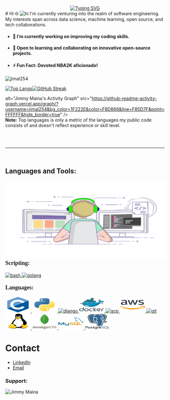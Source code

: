 <!-- markdownlint-disable MD033 -->
# 

<!--<a href="https://github.com/jimal254/Portfolio-Variants">
      <img
      src="https://readme-typing-svg.demolab.com?font=Fira+Code&weight=900&size=30&pause=8000&color=869750&repeat=false&center=true&vCenter=false&random=true&width=435&lines=Just+Creating+.+.+." alt="Typing SVG"
      />
   </a>-->

<div align="center"">
   <a href="https://git.io/typing-svg">
      <img
      src="https://readme-typing-svg.demolab.com?font=Fira+Code&weight=900&size=30&pause=8000&color=869750&center=true&vCenter=true&random=true&width=435&lines=I am Jimmy Maina a Data Analyst/Scientist Dabbling in the Art of Software Engineering;" alt="Typing SVG"
      />
   </a>
</div>
# Hi 🌐 <img src="https://github.com/blackcater/blackcater/raw/main/images/Hi.gif" height="32" alt="hi"/> 
I'm currently venturing into the realm of software engineering. My interests span across data science, machine learning, open source, and tech collaborations. 

- #### 🔭 I’m currently working on improving my coding skills.
- #### 🤝 Open to learning and collaborating on innovative open-source projects.
- #### ⚡ Fun Fact: Devoted NBA2K aficionado!

<p align="left">
    <img src="https://komarev.com/ghpvc/?username=jimal254&label=Profile%20views&color=0e75b6&style=flat" alt="jimal254" />
</p>   

[![Top Langs](https://github-readme-stats.vercel.app/api/top-langs/?username=jimal254&layout=compact&card_width=200&theme=highcontrast)](https://github.com/jimal254/github-readme-stats)[![GitHub Streak](https://streak-stats.demolab.com?user=jimal254&theme=highcontrast)](https://git.io/streak-stats)


 alt="Jimmy Maina's Activity Graph"
                        src="https://github-readme-activity-graph.vercel.app/graph/?username=jimal254&bg_color=1F222E&color=F8D866&line=F85D7F&point=FFFFFF&hide_border=true"
                />
        </a>
 <br/>
 <b>Note:</b> Top languages is only a metric of the languages my public code consists of and doesn't reflect experience or skill level.
</div>

<!--## MY :🏆: TROPHIES-->
<!--https://github.com/ryo-ma/github-profile-trophy-->
<br/>
<div align="center">
        <img src="https://github-profile-trophy.vercel.app/?username=jimal254&no-bg=true&no-frame=true"alt=""/>
</div>

---

<div align="center">
        <img src="https://komarev.com/ghpvc/?username=jimal254&color=0E9C47&style=for-the-badge"alt=""/>
        <img src="https://custom-icon-badges.demolab.com/badge/dynamic/json?logo=star&color=55960c&labelColor=488207&label=Stars&style=for-the-badge&query=%24.stars&url=https://api.github-star-counter.workers.dev/user/jimal254"alt=""/>
        <img src="https://custom-icon-badges.demolab.com/github/followers/jimal254?color=236ad3&labelColor=1155ba&style=for-the-badge&logo=person-add&label=Follow&logoColor=white"alt=""/>
</div>

## Languages and Tools:
<!-- GIF -->
<img align="right" height="250" width="500" src="https://raw.githubusercontent.com/mikonoid/mikonoid/main/images/gifs/coder3.gif" />

<!-- Scripting Section -->
<h4><font size="+1" face="Tahoma">Scripting:</font></h4>
<p align="left">
    <a href="https://www.gnu.org/software/bash/" target="_blank" rel="noreferrer">
        <img src="https://e7.pngegg.com/pngimages/330/276/png-clipart-bash-shell-script-bourne-shell-scripting-language-unix-shell-shell-rectangle-logo.png" alt="bash" width="170" height="100"/>
    </a>
    <a href="https://golang.org/" target="_blank" rel="noreferrer">
        <img src="https://perisync.com/images/gocc.gif" alt="golang" width="170" height="100"/>
    </a>
</p>


<h4><font size="+1" face="Tahoma">Languages:</font></h4>
<p align="left">
    <a href="https://www.cprogramming.com/" target="_blank" rel="noreferrer">
        <img src="https://raw.githubusercontent.com/devicons/devicon/master/icons/c/c-original.svg" alt="c" width="80" height="50"/>
    </a>
    <a href="https://www.python.org" target="_blank" rel="noreferrer">
        <img src="https://raw.githubusercontent.com/devicons/devicon/master/icons/python/python-original.svg" alt="python" width="80" height="50"/>
    </a>
    <a href="https://www.djangoproject.com/" target="_blank" rel="noreferrer">
        <img src="https://cdn.worldvectorlogo.com/logos/django.svg" alt="django" width="80" height="50"/>
    </a>
    <a href="https://www.docker.com/" target="_blank" rel="noreferrer">
        <img src="https://raw.githubusercontent.com/devicons/devicon/master/icons/docker/docker-original-wordmark.svg" alt="docker" width="80" height="50"/>
    </a>
    <a href="https://cloud.google.com" target="_blank" rel="noreferrer">
        <img src="https://www.vectorlogo.zone/logos/google_cloud/google_cloud-icon.svg" alt="gcp" width="80" height="50"/>
    </a>
    <a href="https://aws.amazon.com" target="_blank" rel="noreferrer">
        <img src="https://raw.githubusercontent.com/devicons/devicon/master/icons/amazonwebservices/amazonwebservices-original-wordmark.svg" alt="aws" width="80" height="50"/>
    </a>
    <a href="https://git-scm.com/" target="_blank" rel="noreferrer">
        <img src="https://www.vectorlogo.zone/logos/git-scm/git-scm-icon.svg" alt="git" width="80" height="50"/>
    </a>
    <a href="https://www.linux.org/" target="_blank" rel="noreferrer">
        <img src="https://raw.githubusercontent.com/devicons/devicon/master/icons/linux/linux-original.svg" alt="linux" width="80" height="50"/>
    </a>
    <a href="https://www.mongodb.com/" target="_blank" rel="noreferrer">
        <img src="https://raw.githubusercontent.com/devicons/devicon/master/icons/mongodb/mongodb-original-wordmark.svg" alt="mongodb" width="80" height="50"/>
    </a>
    <a href="https://www.mysql.com/" target="_blank" rel="noreferrer">
        <img src="https://raw.githubusercontent.com/devicons/devicon/master/icons/mysql/mysql-original-wordmark.svg" alt="mysql" width="80" height="50"/>
    </a>
    </a>
    <a href="https://www.postgresql.org" target="_blank" rel="noreferrer">
        <img src="https://raw.githubusercontent.com/devicons/devicon/master/icons/postgresql/postgresql-original-wordmark.svg" alt="postgresql" width="80" height="50"/>
    </a>
    
</p>


 
# Contact
* [LinkedIn](https://www.linkedin.com/in/jimmymaina/)
* [Email](mailto:jimal.m@icloud.com)

  

<h3 align="left">Support:</h3> <p><a href="https://www.buymeacoffee.com/jimmymaina"> <img align="left" src="https://cdn.buymeacoffee.com/buttons/v2/default-yellow.png" height="50" width="210" alt="Jimmy Maina" /></a></p><br><br>
